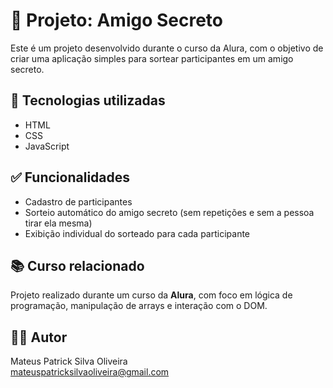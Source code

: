 # 🎁 Projeto: Amigo Secreto

Este é um projeto desenvolvido durante o curso da Alura, com o objetivo de criar uma aplicação simples para sortear participantes em um amigo secreto.

## 🚀 Tecnologias utilizadas

- HTML  
- CSS  
- JavaScript

## ✅ Funcionalidades

- Cadastro de participantes  
- Sorteio automático do amigo secreto (sem repetições e sem a pessoa tirar ela mesma)  
- Exibição individual do sorteado para cada participante

## 📚 Curso relacionado

Projeto realizado durante um curso da **Alura**, com foco em lógica de programação, manipulação de arrays e interação com o DOM.

## 👨‍💻 Autor

Mateus Patrick Silva Oliveira  
[mateuspatricksilvaoliveira@gmail.com](mailto:mateuspatricksilvaoliveira@gmail.com)
